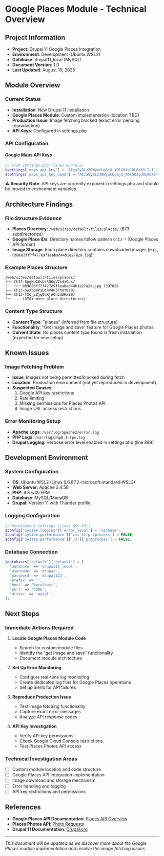 # Google Places Module - Technical Overview

## Project Information
- **Project**: Drupal 11 Google Places Integration
- **Environment**: Development (Ubuntu WSL2)
- **Database**: drupal11_local (MySQL)
- **Document Version**: 1.0
- **Last Updated**: August 19, 2025

## Module Overview

### Current Status
- **Installation**: New Drupal 11 installation
- **Google Places Module**: Custom implementation (location TBD)
- **Production Issue**: Image fetching blocked (exact error pending reproduction)
- **API Keys**: Configured in settings.php

### API Configuration

#### Google Maps API Keys
```php
// From settings.php (lines 854-855)
$settings['maps_api_key'] = 'AIzaSyBLzZBWyuCUqSjX_YDlG0JgJOL0dX3-7-I';
$settings['maps_api_key_open'] = 'AIzaSyBLzZBWyuCUqSjX_YDlG0JgJOL0dX3-7-I';
```

**⚠️ Security Note**: API keys are currently exposed in settings.php and should be moved to environment variables.

## Architecture Findings

### File Structure Evidence
- **Places Directory**: `/web/sites/default/files/places/` (873 subdirectories)
- **Google Place IDs**: Directory names follow pattern `ChIJ-*` (Google Places API format)
- **Image Storage**: Each place directory contains downloaded images (e.g., `0b9683ff7f477e9f1eabad44b1e27a2a.jpg`)

### Example Places Structure
```
/web/sites/default/files/places/
├── ChIJ-8pgKuGOsUcRO6gVZxdzOus/
│   └── 0b9683ff7f477e9f1eabad44b1e27a2a.jpg (397KB)
├── ChIJ-SwXbomPsUcRV4H37t0Y0Y8/
├── ChIJ-TXd_LZjq0cRjAQhid2Rxi0/
└── ... (870+ more place directories)
```

### Content Type Structure
- **Content Type**: "places" (inferred from file structure)
- **Functionality**: "Get image and save" feature for Google Places photos
- **Current State**: No places content type found in fresh installation (expected for new setup)

## Known Issues

### Image Fetching Problem
- **Issue**: Images not being permitted/blocked during fetch
- **Location**: Production environment (not yet reproduced in development)
- **Suspected Causes**:
  1. Google API key restrictions
  2. Rate limiting
  3. Missing permissions for Places Photos API
  4. Image URL access restrictions

### Error Monitoring Setup
- **Apache Logs**: `/var/log/apache2/error.log`
- **PHP Logs**: `/var/log/php8.3-fpm.log`
- **Drupal Logging**: Verbose error level enabled in settings.php (line 889)

## Development Environment

### System Configuration
- **OS**: Ubuntu WSL2 (Linux 6.6.87.2-microsoft-standard-WSL2)
- **Web Server**: Apache 2.4.58
- **PHP**: 8.3 with FPM
- **Database**: MySQL/MariaDB
- **Drupal**: Version 11 with Thunder profile

### Logging Configuration
```php
// Development settings (lines 889-891)
$config['system.logging']['error_level'] = 'verbose';
$config['system.performance']['css']['preprocess'] = FALSE;
$config['system.performance']['js']['preprocess'] = FALSE;
```

### Database Connection
```php
$databases['default']['default'] = [
  'database' => 'drupal11_local',
  'username' => 'drupal',
  'password' => 'drupal123',
  'prefix' => '',
  'host' => 'localhost',
  'port' => '3306',
  'driver' => 'mysql',
];
```

## Next Steps

### Immediate Actions Required
1. **Locate Google Places Module Code**
   - Search for custom module files
   - Identify the "get image and save" functionality
   - Document module architecture

2. **Set Up Error Monitoring**
   - Configure real-time log monitoring
   - Create dedicated log files for Google Places operations
   - Set up alerts for API failures

3. **Reproduce Production Issue**
   - Test image fetching functionality
   - Capture exact error messages
   - Analyze API response codes

4. **API Key Investigation**
   - Verify API key permissions
   - Check Google Cloud Console restrictions
   - Test Places Photos API access

### Technical Investigation Areas
- [ ] Custom module location and code structure
- [ ] Google Places API integration implementation
- [ ] Image download and storage mechanism
- [ ] Error handling and logging
- [ ] API key restrictions and permissions

## References
- **Google Places API Documentation**: [Places API Overview](https://developers.google.com/maps/documentation/places/web-service/overview)
- **Places Photos API**: [Photo Requests](https://developers.google.com/maps/documentation/places/web-service/photos)
- **Drupal 11 Documentation**: [Drupal.org](https://www.drupal.org/docs/drupal-apis)

---
*This document will be updated as we discover more about the Google Places module implementation and resolve the image fetching issues.*
